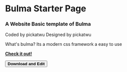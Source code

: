 <h1>Bulma Starter Page</h1>
<h3>
A Website Basic template of Bulma
</h3>
<p>
Coded by pickatwu
Designed by pickatwu
</p>

<p>
What's bulma?
Its a modern css framework 
a easy to use 
</p>
<a href="https://pickatwu.github.io/bulmastartingpage/"><strong>Check it out!</strong></a><p></p>
<a href="https://codeload.github.com/pickatwu/Bulma-Starter-Page/zip/refs/heads/website"><button><strong>Download and Edit</strong></button></a>
